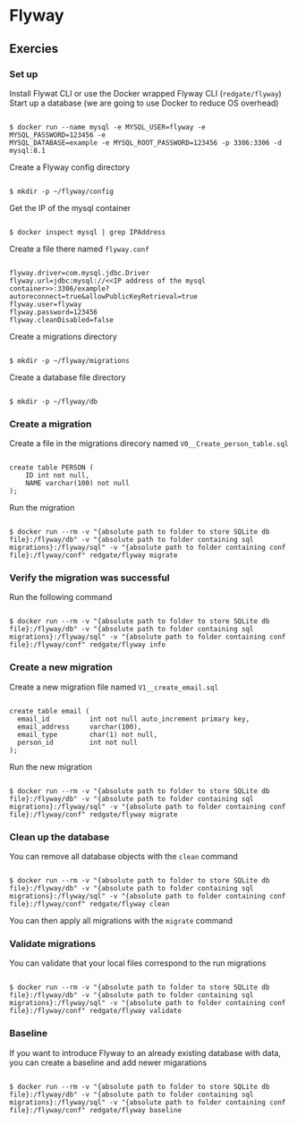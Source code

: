 # Flyway

## Exercies

### Set up

Install Flywat CLI or use the Docker wrapped Flyway CLI (`redgate/flyway`)
Start up a database (we are going to use Docker to reduce OS overhead)

```

$ docker run --name mysql -e MYSQL_USER=flyway -e MYSQL_PASSWORD=123456 -e
MYSQL_DATABASE=example -e MYSQL_ROOT_PASSWORD=123456 -p 3306:3306 -d mysql:8.1

```

Create a Flyway config directory

```

$ mkdir -p ~/flyway/config

```

Get the IP of the mysql container

```

$ docker inspect mysql | grep IPAddress

```

Create a file there named `flyway.conf`

```

flyway.driver=com.mysql.jdbc.Driver
flyway.url=jdbc:mysql://<<IP address of the mysql
container>>:3306/example?autoreconnect=true&allowPublicKeyRetrieval=true
flyway.user=flyway
flyway.password=123456
flyway.cleanDisabled=false

```

Create a migrations directory

```

$ mkdir -p ~/flyway/migrations

```

Create a database file directory

```

$ mkdir -p ~/flyway/db

```

### Create a migration

Create a file in the migrations direcory named `V0__Create_person_table.sql`

```

create table PERSON (
    ID int not null,
    NAME varchar(100) not null
);

```

Run the migration

```

$ docker run --rm -v "{absolute path to folder to store SQLite db
file}:/flyway/db" -v "{absolute path to folder containing sql
migrations}:/flyway/sql" -v "{absolute path to folder containing conf
file}:/flyway/conf" redgate/flyway migrate

```

### Verify the migration was successful

Run the following command

```

$ docker run --rm -v "{absolute path to folder to store SQLite db
file}:/flyway/db" -v "{absolute path to folder containing sql
migrations}:/flyway/sql" -v "{absolute path to folder containing conf
file}:/flyway/conf" redgate/flyway info

```

### Create a new migration

Create a new migration file named `V1__create_email.sql`

```

create table email (
  email_id          int not null auto_increment primary key,
  email_address     varchar(100),
  email_type        char(1) not null,
  person_id         int not null
);

```

Run the new migration

```

$ docker run --rm -v "{absolute path to folder to store SQLite db
file}:/flyway/db" -v "{absolute path to folder containing sql
migrations}:/flyway/sql" -v "{absolute path to folder containing conf
file}:/flyway/conf" redgate/flyway migrate

```

### Clean up the database

You can remove all database objects with the `clean` command

```

$ docker run --rm -v "{absolute path to folder to store SQLite db
file}:/flyway/db" -v "{absolute path to folder containing sql
migrations}:/flyway/sql" -v "{absolute path to folder containing conf
file}:/flyway/conf" redgate/flyway clean

```
You can then apply all migrations with the `migrate` command

### Validate migrations

You can validate that your local files correspond to the run migrations

```

$ docker run --rm -v "{absolute path to folder to store SQLite db
file}:/flyway/db" -v "{absolute path to folder containing sql
migrations}:/flyway/sql" -v "{absolute path to folder containing conf
file}:/flyway/conf" redgate/flyway validate

```

### Baseline

If you want to introduce Flyway to an already existing database with data, you
can create a baseline and add newer migarations

```

$ docker run --rm -v "{absolute path to folder to store SQLite db
file}:/flyway/db" -v "{absolute path to folder containing sql
migrations}:/flyway/sql" -v "{absolute path to folder containing conf
file}:/flyway/conf" redgate/flyway baseline

```
